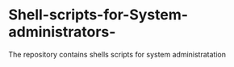 # Shell-scripts-for-System-administrators-
The repository contains shells scripts for system administratation 
